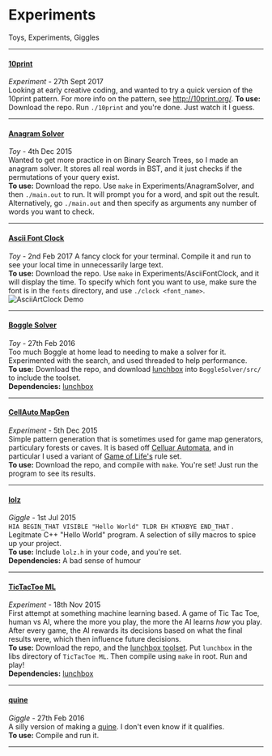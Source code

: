 # Experiments
Toys, Experiments, Giggles

***

#### [10print](https://github.com/Samuel-Lewis/Experiments/tree/master/10print)
*Experiment* - 27th Sept 2017  
Looking at early creative coding, and wanted to try a quick version of the 10print pattern. For more info on the pattern, see http://10print.org/.
**To use:** Download the repo. Run `./10print` and you're done. Just watch it I guess.

***

#### [Anagram Solver](https://github.com/Samuel-Lewis/Experiments/tree/master/AnagramSolver)
*Toy* - 4th Dec 2015  
Wanted to get more practice in on Binary Search Trees, so I made an anagram solver. It stores all real words in BST, and it just checks if the permutations of your query exist.  
**To use:** Download the repo. Use `make` in Experiments/AnagramSolver, and then `./main.out` to run. It will prompt you for a word, and spit out the result. Alternatively, go `./main.out` and then specify as arguments any number of words you want to check.  

***

#### [Ascii Font Clock](https://github.com/Samuel-Lewis/Experiments/tree/master/AsciiFontClock)
*Toy* - 2nd Feb 2017
A fancy clock for your terminal. Compile it and run to see your local time in unnecessarily large text.  
**To use:** Download the repo. Use `make` in Experiments/AsciiFontClock, and it will display the time. To specify which font you want to use, make sure the font is in the `fonts` directory, and use `./clock <font_name>`.![AsciiArtClock Demo](http://i.imgur.com/29hKv2z.png)

***

#### [Boggle Solver](https://github.com/Samuel-Lewis/Experiments/tree/master/BoggleSolver)
*Toy* - 27th Feb 2016   
Too much Boggle at home lead to needing to make a solver for it. Experimented with the search, and used threaded to help performance.  
**To use:** Download the repo, and download [lunchbox](https://github.com/Samuel-Lewis/lunchbox) into `BoggleSolver/src/` to include the toolset.  
**Dependencies:** [lunchbox](https://github.com/Samuel-Lewis/lunchbox)  

***

#### [CellAuto MapGen](https://github.com/Samuel-Lewis/Experiments/tree/master/CellAuto%20MapGen)
*Experiment* - 5th Dec 2015  
Simple pattern generation that is sometimes used for game map generators, particulary forests or caves. It is based off [Celluar Automata](https://en.wikipedia.org/wiki/Cellular_automaton), and in particular I used a variant of [Game of Life's](https://en.wikipedia.org/wiki/Conway%27s_Game_of_Life) rule set.  
**To use:** Download the repo, and compile with `make`. You're set! Just run the program to see its results.

***

#### [lolz](https://github.com/Samuel-Lewis/Experiments/tree/master/lolz)
*Giggle* - 1st Jul 2015   
`HIA BEGIN_THAT VISIBLE "Hello World" TLDR EH KTHXBYE END_THAT` . Legitmate C++ "Hello World" program. A selection of silly macros to spice up your project.  
**To use:** Include `lolz.h` in your code, and you're set.  
**Dependencies:** A bad sense of humour  

***

#### [TicTacToe ML](https://github.com/Samuel-Lewis/Experiments/tree/master/TicTacToe%20ML)
*Experiment* - 18th Nov 2015  
First attempt at something machine learning based. A game of Tic Tac Toe, human vs AI, where the more you play, the more the AI learns *how* you play. After every game, the AI rewards its decisions based on what the final results were, which then influence future decisions.  
**To use:** Download the repo, and the [lunchbox toolset](https://github.com/Samuel-Lewis/lunchbox). Put `lunchbox` in the libs directory of `TicTacToe ML`. Then compile using `make` in root. Run and play!  
**Dependencies:** [lunchbox](https://github.com/Samuel-Lewis/lunchbox)  

***

#### [quine](https://github.com/Samuel-Lewis/Experiments/blob/master/quine.cpp)
*Giggle* - 27th Feb 2016  
A silly version of making a [quine](https://goo.gl/WRBA0B). I don't even know if it qualifies.  
**To use:** Compile and run it.  

***
